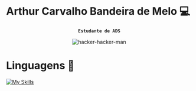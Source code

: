 # Arthur Carvalho Bandeira de Melo 💻

<div align="center">
  
**`Estudante de ADS`**

![hacker-hacker-man](https://github.com/user-attachments/assets/773fafdd-20fe-4088-8d4c-2681d2b93050)
</div>

# Linguagens 🧠

[![My Skills](https://skillicons.dev/icons?i=cs,js,nodejs,html,css,git,mysql)](https://skillicons.dev)
<!--
**carvalho-cbm/carvalho-cbm** is a ✨ _special_ ✨ repository because its `README.md` (this file) appears on your GitHub profile.

Here are some ideas to get you started:

- 🔭 I’m currently working on ...
- 🌱 I’m currently learning ...
- 👯 I’m looking to collaborate on ...
- 🤔 I’m looking for help with ...
- 💬 Ask me about ...
- 📫 How to reach me: ...
- 😄 Pronouns: ...
- ⚡ Fun fact: ...
-->
